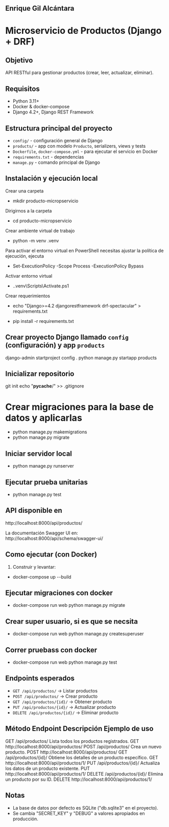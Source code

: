 ## Enrique Gil Alcántara
# Microservicio de Productos (Django + DRF)

## Objetivo
API RESTful para gestionar productos (crear, leer, actualizar, eliminar).

## Requisitos
- Python 3.11+
- Docker & docker-compose
- Django 4.2+, Django REST Framework

## Estructura principal del proyecto
- `config/` - configuración general de Django
- `products/` - app con modelo `Producto`, serializers, views y tests
- `Dockerfile`, `docker-compose.yml` - para ejecutar el servicio en Docker
- `requirements.txt` - dependencias
- `manage.py` - comando principal de Django

## Instalación y ejecución local
Crear una carpeta
- mkdir producto-micropservicio

Dirigirnos a la carpeta

- cd producto-micropservicio

Crear ambiente virtual de trabajo

- python -m venv .venv

Para activar el entorno virtual en PowerShell necesitas ajustar la política de ejecución, ejecuta

- Set-ExecutionPolicy -Scope Process -ExecutionPolicy Bypass

Activar entorno virtual

- .\.venv\Scripts\Activate.ps1

Crear requerimientos

- echo "Django>=4.2
djangorestframework
drf-spectacular" > requirements.txt

- pip install -r requirements.txt

## Crear proyecto Django llamado `config` (configuración) y app `products`
django-admin startproject config .
python manage.py startapp products

## Inicializar repositorio
git init
echo "__pycache__/" >> .gitignore

# Crear migraciones para la base de datos y aplicarlas
- python manage.py makemigrations
- python manage.py migrate

## Iniciar servidor local

- python manage.py runserver

## Ejecutar prueba unitarias

- python manage.py test

## API disponible en
http://localhost:8000/api/productos/

La documentación Swagger UI en:
http://localhost:8000/api/schema/swagger-ui/

## Como ejecutar (con Docker)
1. Construir y levantar:

- docker-compose up --build

## Ejecutar migraciones con docker

- docker-compose run web python manage.py migrate

## Crear super usuario, si es que se necsita

- docker-compose run web python manage.py createsuperuser

## Correr pruebass con docker

- docker-compose run web python manage.py test

## Endpoints esperados
- `GET /api/productos/` → Listar productos
- `POST /api/productos/` → Crear producto
- `GET /api/productos/{id}/` → Obtener producto
- `PUT /api/productos/{id}/` → Actualizar producto
- `DELETE /api/productos/{id}/` → Eliminar producto


## Método	Endpoint	          Descripción	                                    Ejemplo de uso
GET	  /api/productos/	Lista todos los productos registrados.	              GET http://localhost:8000/api/productos/
POST	  /api/productos/	Crea un nuevo producto.	                             POST http://localhost:8000/api/productos/
GET	  /api/productos/{id}/	Obtiene los detalles de un producto específico.	GET http://localhost:8000/api/productos/1/
PUT	  /api/productos/{id}/	Actualiza los datos de un producto existente.	PUT http://localhost:8000/api/productos/1/
DELETE	/api/productos/{id}/	Elimina un producto por su ID.	                DELETE http://localhost:8000/api/productos/1/

## Notas
- La base de datos por defecto es SQLite ("db.sqlite3" en el proyecto).
- Se cambia "SECRET_KEY" y "DEBUG" a valores apropiados en producción.
